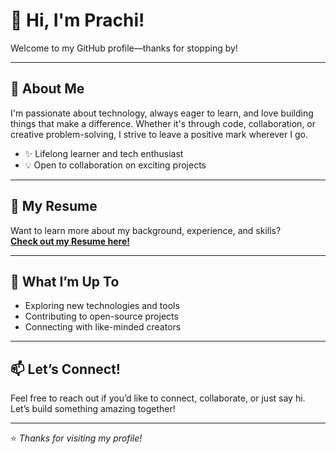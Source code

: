 # 👋 Hi, I'm Prachi!

Welcome to my GitHub profile—thanks for stopping by!

---

## 🚀 About Me

I'm passionate about technology, always eager to learn, and love building things that make a difference. Whether it's through code, collaboration, or creative problem-solving, I strive to leave a positive mark wherever I go.

- ✨ Lifelong learner and tech enthusiast
- 💡 Open to collaboration on exciting projects

---

## 📄 My Resume

Want to learn more about my background, experience, and skills?  
**[Check out my Resume here!]([https://drive.google.com/file/d/1CFZwSMrs5J2o5h_0bysg-dlleKhvb9Eb/view?usp=sharing](https://drive.google.com/file/d/1CW1NU_ucGfoYX8zhjZ7tc-SgOXyCa17B/view?usp=sharing))**

---

## 🌱 What I’m Up To

- Exploring new technologies and tools
- Contributing to open-source projects
- Connecting with like-minded creators

---

## 📫 Let’s Connect!

Feel free to reach out if you’d like to connect, collaborate, or just say hi.  
Let’s build something amazing together!

---

⭐️ _Thanks for visiting my profile!_
